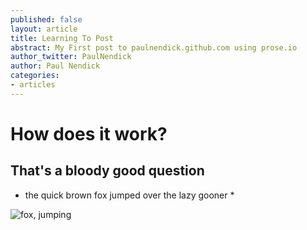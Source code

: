 ```yaml
---
published: false
layout: article
title: Learning To Post
abstract: My First post to paulnendick.github.com using prose.io
author_twitter: PaulNendick
author: Paul Nendick
categories:
- articles
---
```


# How does it work?
## That's a bloody good question

* the quick brown fox jumped over the lazy gooner *

![fox, jumping](/assets/images/logo.png)